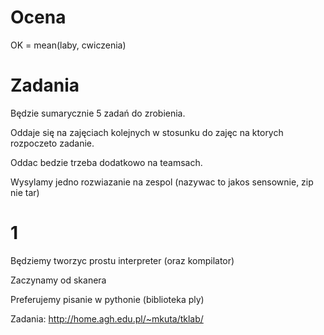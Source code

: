 # Ocena

OK = mean(laby, cwiczenia)

# Zadania

Będzie sumarycznie 5 zadań do zrobienia.

Oddaje się na zajęciach kolejnych w stosunku do zajęc na ktorych rozpoczeto zadanie.

Oddac bedzie trzeba dodatkowo na teamsach. 

Wysylamy jedno rozwiazanie na zespol (nazywac to jakos sensownie, zip nie tar)


# 1

Będziemy tworzyc prostu interpreter (oraz kompilator)

Zaczynamy od skanera

Preferujemy pisanie w pythonie (biblioteka ply)


Zadania: http://home.agh.edu.pl/~mkuta/tklab/